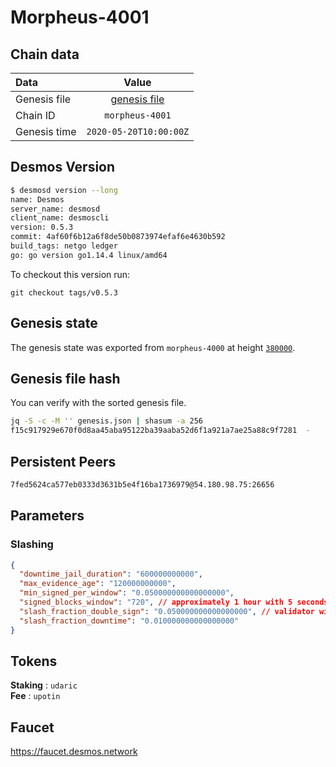 # Morpheus-4001

## Chain data
| Data | Value | 
| :--- | :---: |
| Genesis file |  [genesis file](genesis.json) |
| Chain ID | `morpheus-4001` |
| Genesis time | `2020-05-20T10:00:00Z` |

## Desmos Version
```sh
$ desmosd version --long
name: Desmos
server_name: desmosd
client_name: desmoscli
version: 0.5.3
commit: 4af60f6b12a6f8de50b0873974efaf6e4630b592
build_tags: netgo ledger
go: go version go1.14.4 linux/amd64
```

To checkout this version run: 

```
git checkout tags/v0.5.3
```

## Genesis state
The genesis state was exported from `morpheus-4000` at height [`380000`](https://morpheus-4000.desmos.network/blocks/380000).

## Genesis file hash
You can verify with the sorted genesis file.

```sh
jq -S -c -M '' genesis.json | shasum -a 256
f15c917929e670f0d8aa45aba95122ba39aaba52d6f1a921a7ae25a88c9f7281  -
```

## Persistent Peers
```sh
7fed5624ca577eb0333d3631b5e4f16ba1736979@54.180.98.75:26656
```

## Parameters

### Slashing
```json
{
  "downtime_jail_duration": "600000000000",
  "max_evidence_age": "120000000000",
  "min_signed_per_window": "0.050000000000000000",
  "signed_blocks_window": "720", // approximately 1 hour with 5 seconds block
  "slash_fraction_double_sign": "0.050000000000000000", // validator will be jailed for downtime if missing 684 blocks in 1 hour
  "slash_fraction_downtime": "0.010000000000000000"
}
```

## Tokens
__Staking__ : `udaric` \
__Fee__ : `upotin`

## Faucet
https://faucet.desmos.network
